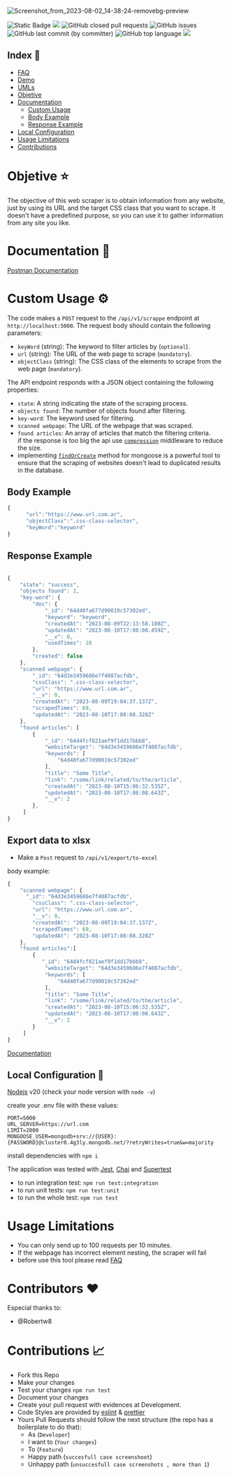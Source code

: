 ![Screenshot_from_2023-08-02_14-38-24-removebg-preview](https://github.com/yamilt351/scraper/assets/88646148/ccf99b1d-f8b6-4cda-b5e6-4891b88add2b)

![Static Badge](https://img.shields.io/badge/Development-deployed) ![](https://img.shields.io/website-up-down-green-red/https/scraper-5ask.onrender.com/public/html.html.svg)
![GitHub closed pull requests](https://img.shields.io/github/issues-pr-closed/yamilt351/scraper?color=green) ![GitHub issues](https://img.shields.io/github/issues/yamilt351/scraper?color=red) ![GitHub last commit (by committer)](https://img.shields.io/github/last-commit/yamilt351/scraper) ![GitHub top language](https://img.shields.io/github/languages/top/yamilt351/scraper?color=blue) ![](https://img.shields.io/github/license/yamilt351/scraper.svg)

## Index 🔖

- [FAQ](https://github.com/yamilt351/scraper/blob/master/src/FAQ.md)
- [Demo](https://scraper-5ask.onrender.com/public/html.html)
- [UMLs](https://github.com/yamilt351/scraper/blob/master/UML.md)
- [Objetive](#Objetive)
- [Documentation](#Documentation)
  - [Custom Usage](#Custom-Usage)
  - [Body Example](#Body-Example)
  - [Response Example](#Response-Example)
- [Local Configuration](#Local-Configuration)
- [Usage Limitations](#Usage-Limitations)
- [Contributions](#Contributions)

# Objetive ⭐ <a name="Objetive"></a>

The objective of this web scraper is to obtain information from any website, just by using its URL and the target CSS class that you want to scrape. It doesn't have a predefined purpose, so you can use it to gather information from any site you like.

# Documentation 📖 <a name="Documentation"></a>

[Postman Documentation](https://www.postman.com/orange-trinity-332576/workspace/scrapper/request/21643141-9324c29a-d14b-44c0-9a4d-2bf51d823d54?ctx=documentation)

# Custom Usage ⚙️ <a name="Custom-Usage"></a> 

The code makes a `POST` request to the `/api/v1/scrappe` endpoint at `http://localhost:5000`. The request body should contain the following parameters:

- `keyWord` (string): The keyword to filter articles by (`optional`).
- `url` (string): The URL of the web page to scrape (`mandatory`).
- `objectClass` (string): The CSS class of the elements to scrape from the web page (`mandatory`).

The API endpoint responds with a JSON object containing the following properties:

- `state`: A string indicating the state of the scraping process.
- `objects found`: The number of objects found after filtering.
- `key-word`: The keyword used for filtering.
- `scanned webpage`: The URL of the webpage that was scraped.
- `found articles`: An array of articles that match the filtering criteria.  
  if the response is too big the api use [`compression`](https://www.npmjs.com/package/compression) middleware to reduce the size.
- implementing [`findOrCreate`](https://www.npmjs.com/package/mongoose-findorcreate) method for mongoose is a powerful tool to ensure that the scraping of websites doesn't lead to duplicated results in the database.

## Body Example <a name="Body-Example"></a>

```javascript
{
      "url":"https://www.url.com.ar",
      "objectClass":".css-class-selector",
      "keyWord":"keyword"
}
```

## Response Example <a name="Response-Example"></a>

```javascript

{
    "state": "success",
    "objects found": 2,
    "key-word": {
        "doc": {
            "_id": "64d40fa677d90019c57302ed",
            "keyword": "keyword",
            "createdAt": "2023-08-09T22:13:58.108Z",
            "updatedAt": "2023-08-10T17:08:08.459Z",
            "__v": 0,
            "usedTimes": 28
        },
        "created": false
    },
    "scanned webpage": {
        "_id": "64d3e3459686e7f4087acfdb",
        "cssClass": ".css-class-selector",
        "url": "https://www.url.com.ar",
        "__v": 0,
        "createdAt": "2023-08-09T19:04:37.137Z",
        "scrapedTimes": 69,
        "updatedAt": "2023-08-10T17:08:08.328Z"
    },
    "found articles": [
        {
            "_id": "64d4fcf821aef9f1dd17bbb8",
            "websiteTarget": "64d3e3459686e7f4087acfdb",
            "keywords": [
                "64d40fa677d90019c57302ed"
            ],
            "title": "Some Title",
            "link": "/some/link/related/to/the/article",
            "createdAt": "2023-08-10T15:06:32.535Z",
            "updatedAt": "2023-08-10T17:08:08.643Z",
            "__v": 2
        },
     ]
}

```
## Export data to xlsx
- Make a `Post` request to `/api/v1/export/to-excel`

body example:
```Javascript
{
    "scanned webpage": {
      "_id": "64d3e3459686e7f4087acfdb",
        "cssClass": ".css-class-selector",
        "url": "https://www.url.com.ar",
        "__v": 0,
        "createdAt": "2023-08-09T19:04:37.137Z",
        "scrapedTimes": 69,
        "updatedAt": "2023-08-10T17:08:08.328Z"
    },
    "found articles":[
        {
           "_id": "64d4fcf821aef9f1dd17bbb8",
            "websiteTarget": "64d3e3459686e7f4087acfdb",
            "keywords": [
                "64d40fa677d90019c57302ed"
            ],
            "title": "Some Title",
            "link": "/some/link/related/to/the/article",
            "createdAt": "2023-08-10T15:06:32.535Z",
            "updatedAt": "2023-08-10T17:08:08.643Z",
            "__v": 2
        }
     ]
}
```
[Documentation](https://www.postman.com/orange-trinity-332576/workspace/scrapper/request/21643141-9324c29a-d14b-44c0-9a4d-2bf51d823d54?ctx=documentation)

## Local Configuration 🔧 <a name="Local-Configuration"></a>

[Nodejs](https://nodejs.org/en) v20 (check your node version with `node -v`)

create your .env file with these values:

```
PORT=5000
URL_SERVER=https://url.com
LIMIT=2000
MONGOOSE_USER=mongodb+srv://{USER}:{PASSWORD}@cluster0.4g3ly.mongodb.net/?retryWrites=true&w=majority

```

install dependencies with `npm i`

The application was tested with [Jest](https://jestjs.io/docs/getting-started), [Chai](https://www.chaijs.com/) and [Supertest](https://github.com/visionmedia/supertest)

- to run integration test:
  `npm run test:integration`
- to run unit tests:
  `npm run test:unit`
- to run the whole test:
  `npm run test`

# Usage Limitations <a name="Usage-Limitations"></a>

- You can only send up to 100 requests per 10 minutes.
- If the webpage has incorrect element nesting, the scraper will fail
- before use this tool please read [FAQ](https://github.com/yamilt351/scraper/blob/master/src/FAQ.md)
# Contributors ❤️
Especial thanks to:
- @Robertw8
# Contributions 📈 <a name="Contributions"></a>

- Fork this Repo
- Make your changes
- Test your changes `npm run test`
- Document your changes
- Create your pull request with evidences at Development.
- Code Styles are provided by [eslint](https://github.com/neoclide/coc-eslint) & [prettier](https://github.com/neoclide/coc-prettier)
- Yours Pull Requests should follow the next structure (the repo has a boilerplate to do that):
  - As (`Developer`)
  - I want to (`Your changes`)
  - To (`Feature`)
  - Happy path (`succesfull case screenshoot`)
  - Unhappy path (`unsuccesfull case screenshots , more than 1`)
